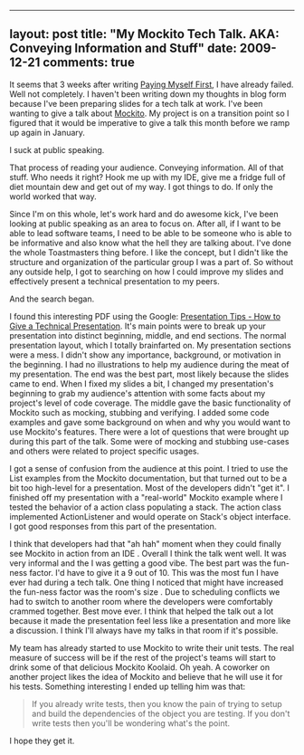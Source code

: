 
---
layout: post
title: "My Mockito Tech Talk. AKA: Conveying Information and Stuff"
date: 2009-12-21
comments: true
---


It seems that 3 weeks after writing [Paying Myself First][1], I have already failed. Well not completely.
I haven't been writing down my thoughts in blog form because I've been preparing slides for a tech talk at 
work. I've been wanting to give a talk about [Mockito][2]. My project is on a transition point so I 
figured that it would be imperative to give a talk this month before we ramp up again in January.

I suck at public speaking. 

That process of reading your audience. Conveying information. All of that 
stuff. Who needs it right? Hook me up with my IDE, give me a fridge full of diet mountain dew and get 
out of my way. I got things to do. If only the world worked that way.

Since I'm on this whole, let's work hard and do awesome kick, I've been looking at public speaking as an area to focus on. After all, if I want to be able to lead software teams, I need to be able to be someone who is able to be informative and also know what the hell they are talking about. I've done the whole Toastmasters thing before. I like the concept, but I didn't like the structure and organization of the particular group I was a part of. So without any outside help, I got to searching on how I could improve my slides and effectively present a technical presentation to my peers.

And the search began.

I found this interesting PDF using the Google: [Presentation Tips - How to Give a Technical Presentation][3]. It's main points were to break up your presentation into distinct beginning, middle, and end sections. The normal presentation layout, which I totally brainfarted on. My presentation sections were a mess. I didn't show any importance, background, or motivation in the beginning. I had no illustrations to help my audience during the meat of my presentation. The end was the best part, most likely because the slides came to end. When I fixed my slides a bit, I changed my presentation's beginning to grab my audience's attention with some facts about my project's level of code coverage. The middle gave the basic functionality of Mockito such as mocking, stubbing and verifying. I added some code examples and gave some background on when and why you would want to use Mockito's features. There were a lot of questions that were brought up during this part of the talk. Some were of mocking and stubbing use-cases and others were related to project specific usages.

I got a sense of confusion from the audience at this point. I tried to use the List examples from the 
Mockito documentation, but that turned out to be a bit too high-level for a presentation. Most of the 
developers didn't "get it". I finished off my presentation with a "real-world" Mockito example where I 
tested the behavior of a action class populating a stack. The action class implemented ActionListener and would operate on Stack's object interface. I got good responses from this part of the presentation. 

I think that developers had that "ah hah" moment when they could finally see Mockito in action from an IDE
. Overall I think the talk went well. It was very informal and the I was getting a good vibe. The best 
part was the fun-ness factor. I'd have to give it a 9 out of 10. This was the most fun I have ever had 
during a tech talk. One thing I noticed that might have increased the fun-ness factor was the room's size
. Due to scheduling conflicts we had to switch to another room where the developers were comfortably 
crammed together. Best move ever. I think that helped the talk out a lot because it made the 
presentation feel less like a presentation and more like a discussion. I think I'll always have my talks 
in that room if it's possible.

My team has already started to use Mockito to write their unit tests. The real measure of success will be if the rest of the project's teams will start to drink some of that delicious Mockito Koolaid. Oh yeah. A coworker on another project likes the idea of Mockito and believe that he will use it for his tests. Something interesting I ended up telling him was that:

> If you already write tests, then you know the pain of trying to setup and build the dependencies of the 
> object you are testing. If you don't write tests then you'll be wondering what's the point.

I hope they get it.


  [1]: http://austenito.blogspot.com/2009/11/paying-myself-first.html
  [2]: http://mockito.org/
  [3]: http://www.home.hs-karlsruhe.de/~kech0001/ifs/ex-en/tech_exercises/Technical_English_presentations.pdf
